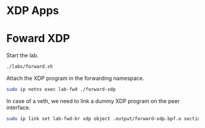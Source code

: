 # XDP Apps

# Foward XDP

Start the lab.

```sh
./labs/forward.sh
```

Attach the XDP program in the forwarding namespace.

```sh
sudo ip netns exec lab-fwd ./forward-xdp
```

In case of a veth, we need to link a dummy XDP program on the peer interface.

```sh
sudo ip link set lab-fwd-br xdp object .output/forward-xdp.bpf.o section xdp_dummy
```
